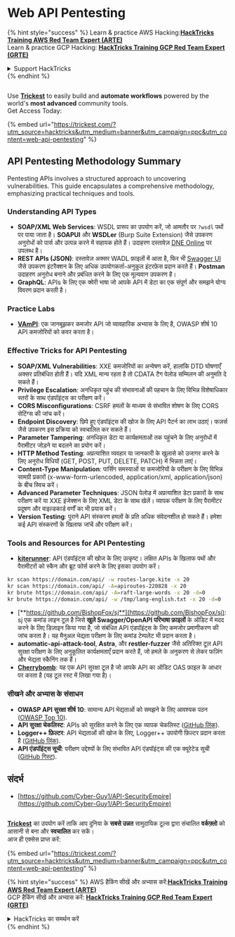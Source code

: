# Web API Pentesting

{% hint style="success" %}
Learn & practice AWS Hacking:<img src="../../.gitbook/assets/arte.png" alt="" data-size="line">[**HackTricks Training AWS Red Team Expert (ARTE)**](https://training.hacktricks.xyz/courses/arte)<img src="../../.gitbook/assets/arte.png" alt="" data-size="line">\
Learn & practice GCP Hacking: <img src="../../.gitbook/assets/grte.png" alt="" data-size="line">[**HackTricks Training GCP Red Team Expert (GRTE)**<img src="../../.gitbook/assets/grte.png" alt="" data-size="line">](https://training.hacktricks.xyz/courses/grte)

<details>

<summary>Support HackTricks</summary>

* Check the [**subscription plans**](https://github.com/sponsors/carlospolop)!
* **Join the** 💬 [**Discord group**](https://discord.gg/hRep4RUj7f) or the [**telegram group**](https://t.me/peass) or **follow** us on **Twitter** 🐦 [**@hacktricks\_live**](https://twitter.com/hacktricks\_live)**.**
* **Share hacking tricks by submitting PRs to the** [**HackTricks**](https://github.com/carlospolop/hacktricks) and [**HackTricks Cloud**](https://github.com/carlospolop/hacktricks-cloud) github repos.

</details>
{% endhint %}

<figure><img src="../../.gitbook/assets/image (48).png" alt=""><figcaption></figcaption></figure>

Use [**Trickest**](https://trickest.com/?utm\_source=hacktricks\&utm\_medium=text\&utm\_campaign=ppc\&utm\_term=trickest\&utm\_content=web-api-pentesting) to easily build and **automate workflows** powered by the world's **most advanced** community tools.\
Get Access Today:

{% embed url="https://trickest.com/?utm_source=hacktricks&utm_medium=banner&utm_campaign=ppc&utm_content=web-api-pentesting" %}

## API Pentesting Methodology Summary

Pentesting APIs involves a structured approach to uncovering vulnerabilities. This guide encapsulates a comprehensive methodology, emphasizing practical techniques and tools.

### **Understanding API Types**

* **SOAP/XML Web Services**: WSDL प्रारूप का उपयोग करें, जो आमतौर पर `?wsdl` पथों पर पाया जाता है। **SOAPUI** और **WSDLer** (Burp Suite Extension) जैसे उपकरण अनुरोधों को पार्स और उत्पन्न करने में सहायक होते हैं। उदाहरण दस्तावेज़ [DNE Online](http://www.dneonline.com/calculator.asmx) पर उपलब्ध है।
* **REST APIs (JSON)**: दस्तावेज़ अक्सर WADL फ़ाइलों में आता है, फिर भी [Swagger UI](https://swagger.io/tools/swagger-ui/) जैसे उपकरण इंटरैक्शन के लिए अधिक उपयोगकर्ता-अनुकूल इंटरफ़ेस प्रदान करते हैं। **Postman** उदाहरण अनुरोध बनाने और प्रबंधित करने के लिए एक मूल्यवान उपकरण है।
* **GraphQL**: APIs के लिए एक क्वेरी भाषा जो आपके API में डेटा का एक संपूर्ण और समझने योग्य विवरण प्रदान करती है।

### **Practice Labs**

* [**VAmPI**](https://github.com/erev0s/VAmPI): एक जानबूझकर कमजोर API जो व्यावहारिक अभ्यास के लिए है, OWASP शीर्ष 10 API कमजोरियों को कवर करता है।

### **Effective Tricks for API Pentesting**

* **SOAP/XML Vulnerabilities**: XXE कमजोरियों का अन्वेषण करें, हालांकि DTD घोषणाएँ अक्सर प्रतिबंधित होती हैं। यदि XML मान्य रहता है तो CDATA टैग पेलोड सम्मिलन की अनुमति दे सकते हैं।
* **Privilege Escalation**: अनधिकृत पहुंच की संभावनाओं की पहचान के लिए विभिन्न विशेषाधिकार स्तरों के साथ एंडपॉइंट्स का परीक्षण करें।
* **CORS Misconfigurations**: CSRF हमलों के माध्यम से संभावित शोषण के लिए CORS सेटिंग्स की जांच करें।
* **Endpoint Discovery**: छिपे हुए एंडपॉइंट्स की खोज के लिए API पैटर्न का लाभ उठाएं। फज़र्स जैसे उपकरण इस प्रक्रिया को स्वचालित कर सकते हैं।
* **Parameter Tampering**: अनधिकृत डेटा या कार्यक्षमताओं तक पहुंचने के लिए अनुरोधों में पैरामीटर जोड़ने या बदलने का प्रयोग करें।
* **HTTP Method Testing**: अप्रत्याशित व्यवहार या जानकारी के खुलासे को उजागर करने के लिए अनुरोध विधियों (GET, POST, PUT, DELETE, PATCH) में भिन्नता लाएं।
* **Content-Type Manipulation**: पार्सिंग समस्याओं या कमजोरियों के परीक्षण के लिए विभिन्न सामग्री प्रकारों (x-www-form-urlencoded, application/xml, application/json) के बीच स्विच करें।
* **Advanced Parameter Techniques**: JSON पेलोड में अप्रत्याशित डेटा प्रकारों के साथ परीक्षण करें या XXE इंजेक्शन के लिए XML डेटा के साथ खेलें। व्यापक परीक्षण के लिए पैरामीटर प्रदूषण और वाइल्डकार्ड वर्णों का भी प्रयास करें।
* **Version Testing**: पुराने API संस्करण हमलों के प्रति अधिक संवेदनशील हो सकते हैं। हमेशा कई API संस्करणों के खिलाफ जांचें और परीक्षण करें।

### **Tools and Resources for API Pentesting**

* [**kiterunner**](https://github.com/assetnote/kiterunner): API एंडपॉइंट्स की खोज के लिए उत्कृष्ट। लक्षित APIs के खिलाफ पथों और पैरामीटरों को स्कैन और ब्रूट फोर्स करने के लिए इसका उपयोग करें।
```bash
kr scan https://domain.com/api/ -w routes-large.kite -x 20
kr scan https://domain.com/api/ -A=apiroutes-220828 -x 20
kr brute https://domain.com/api/ -A=raft-large-words -x 20 -d=0
kr brute https://domain.com/api/ -w /tmp/lang-english.txt -x 20 -d=0
```
* [**https://github.com/BishopFox/sj**](https://github.com/BishopFox/sj): sj एक कमांड लाइन टूल है जिसे **खुले Swagger/OpenAPI परिभाषा फ़ाइलों** के ऑडिट में मदद करने के लिए डिज़ाइन किया गया है, जो संबंधित API एंडपॉइंट्स के लिए कमजोर प्रमाणीकरण की जांच करता है। यह मैनुअल भेद्यता परीक्षण के लिए कमांड टेम्पलेट भी प्रदान करता है।
* **automatic-api-attack-tool**, **Astra**, और **restler-fuzzer** जैसे अतिरिक्त टूल API सुरक्षा परीक्षण के लिए अनुकूलित कार्यक्षमताएँ प्रदान करते हैं, जो हमले के अनुकरण से लेकर फज़िंग और भेद्यता स्कैनिंग तक हैं।
* [**Cherrybomb**](https://github.com/blst-security/cherrybomb): यह एक API सुरक्षा टूल है जो आपके API का ऑडिट OAS फ़ाइल के आधार पर करता है (यह टूल रस्ट में लिखा गया है)।

### **सीखने और अभ्यास के संसाधन**

* **OWASP API सुरक्षा शीर्ष 10**: सामान्य API भेद्यताओं को समझने के लिए आवश्यक पठन ([OWASP Top 10](https://github.com/OWASP/API-Security/blob/master/2019/en/dist/owasp-api-security-top-10.pdf)).
* **API सुरक्षा चेकलिस्ट**: APIs को सुरक्षित करने के लिए एक व्यापक चेकलिस्ट ([GitHub लिंक](https://github.com/shieldfy/API-Security-Checklist)).
* **Logger++ फ़िल्टर**: API भेद्यताओं की खोज के लिए, Logger++ उपयोगी फ़िल्टर प्रदान करता है ([GitHub लिंक](https://github.com/bnematzadeh/LoggerPlusPlus-API-Filters)).
* **API एंडपॉइंट्स सूची**: परीक्षण उद्देश्यों के लिए संभावित API एंडपॉइंट्स की एक क्यूरेटेड सूची ([GitHub गिस्ट](https://gist.github.com/yassineaboukir/8e12adefbd505ef704674ad6ad48743d)).

## संदर्भ

* [https://github.com/Cyber-Guy1/API-SecurityEmpire](https://github.com/Cyber-Guy1/API-SecurityEmpire)

<figure><img src="../../.gitbook/assets/image (48).png" alt=""><figcaption></figcaption></figure>

[**Trickest**](https://trickest.com/?utm\_source=hacktricks\&utm\_medium=text\&utm\_campaign=ppc\&utm\_term=trickest\&utm\_content=web-api-pentesting) का उपयोग करें ताकि आप दुनिया के **सबसे उन्नत** सामुदायिक टूल्स द्वारा संचालित **वर्कफ़्लो** को आसानी से बना और **स्वचालित** कर सकें।\
आज ही एक्सेस प्राप्त करें:

{% embed url="https://trickest.com/?utm_source=hacktricks&utm_medium=banner&utm_campaign=ppc&utm_content=web-api-pentesting" %}

{% hint style="success" %}
AWS हैकिंग सीखें और अभ्यास करें:<img src="../../.gitbook/assets/arte.png" alt="" data-size="line">[**HackTricks Training AWS Red Team Expert (ARTE)**](https://training.hacktricks.xyz/courses/arte)<img src="../../.gitbook/assets/arte.png" alt="" data-size="line">\
GCP हैकिंग सीखें और अभ्यास करें: <img src="../../.gitbook/assets/grte.png" alt="" data-size="line">[**HackTricks Training GCP Red Team Expert (GRTE)**<img src="../../.gitbook/assets/grte.png" alt="" data-size="line">](https://training.hacktricks.xyz/courses/grte)

<details>

<summary>HackTricks का समर्थन करें</summary>

* [**सदस्यता योजनाएँ**](https://github.com/sponsors/carlospolop) देखें!
* **💬 [**Discord समूह**](https://discord.gg/hRep4RUj7f) या [**टेलीग्राम समूह**](https://t.me/peass) में शामिल हों या **Twitter** पर हमें **फॉलो** करें** 🐦 [**@hacktricks\_live**](https://twitter.com/hacktricks\_live)**.**
* **HackTricks** ([**HackTricks**](https://github.com/carlospolop/hacktricks) और [**HackTricks Cloud**](https://github.com/carlospolop/hacktricks-cloud) गिटहब रिपोजिटरी में PR सबमिट करके हैकिंग ट्रिक्स साझा करें।**

</details>
{% endhint %}
